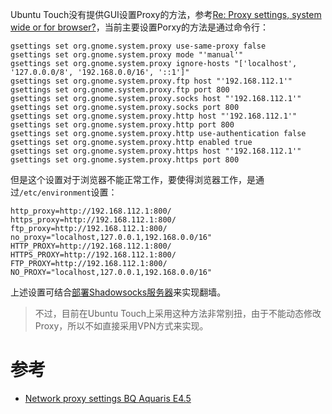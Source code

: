 Ubuntu Touch没有提供GUI设置Proxy的方法，参考[Re: Proxy settings, system wide or for browser?](https://lists.launchpad.net/ubuntu-phone/msg12637.html)，当前主要设置Porxy的方法是通过命令行：

```
gsettings set org.gnome.system.proxy use-same-proxy false
gsettings set org.gnome.system.proxy mode "'manual'"
gsettings set org.gnome.system.proxy ignore-hosts "['localhost', '127.0.0.0/8', '192.168.0.0/16', '::1']"
gsettings set org.gnome.system.proxy.ftp host "'192.168.112.1'"
gsettings set org.gnome.system.proxy.ftp port 800
gsettings set org.gnome.system.proxy.socks host "'192.168.112.1'"
gsettings set org.gnome.system.proxy.socks port 800
gsettings set org.gnome.system.proxy.http host "'192.168.112.1'"
gsettings set org.gnome.system.proxy.http port 800
gsettings set org.gnome.system.proxy.http use-authentication false
gsettings set org.gnome.system.proxy.http enabled true
gsettings set org.gnome.system.proxy.https host "'192.168.112.1'"
gsettings set org.gnome.system.proxy.https port 800
```

但是这个设置对于浏览器不能正常工作，要使得浏览器工作，是通过`/etc/environment`设置：

```
http_proxy=http://192.168.112.1:800/
https_proxy=http://192.168.112.1:800/
ftp_proxy=http://192.168.112.1:800/
no_proxy="localhost,127.0.0.1,192.168.0.0/16"
HTTP_PROXY=http://192.168.112.1:800/
HTTPS_PROXY=http://192.168.112.1:800/
FTP_PROXY=http://192.168.112.1:800/
NO_PROXY="localhost,127.0.0.1,192.168.0.0/16"
```

上述设置可结合[部署Shadowsocks服务器](../../security/vpn/shadowsocks/deploy_shadowsocks_server)来实现翻墙。

> 不过，目前在Ubuntu Touch上采用这种方法非常别扭，由于不能动态修改Proxy，所以不如直接采用VPN方式来实现。

# 参考

* [Network proxy settings BQ Aquaris E4.5](https://askubuntu.com/questions/614462/network-proxy-settings-bq-aquaris-e4-5)